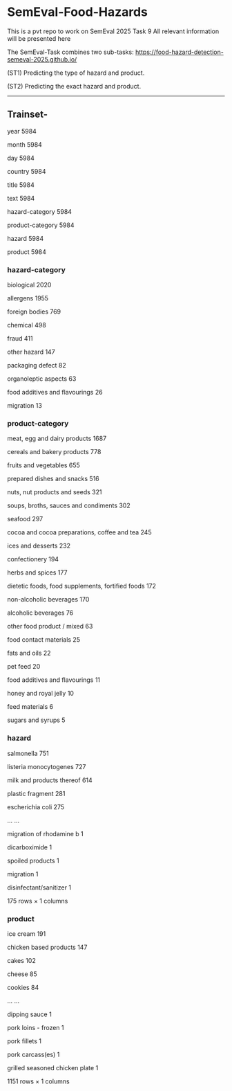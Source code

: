 # SemEval-Food-Hazards
This is a pvt repo to work on SemEval 2025 Task 9
All relevant information will be presented here

The SemEval-Task combines two sub-tasks: https://food-hazard-detection-semeval-2025.github.io/

(ST1) Predicting the type of hazard and product.

(ST2) Predicting the exact hazard and product.

---
## Trainset-
year              5984  

month             5984  

day               5984  

country           5984 

title             5984 

text              5984 

hazard-category   5984 

product-category  5984 

hazard            5984    

product           5984 



### hazard-category	

biological  	                  2020

allergens    	                  1955

foreign bodies	                769

chemical	                      498

fraud	                          411

other hazard	                  147

packaging defect                82

organoleptic aspects	          63

food additives and flavourings	26

migration	                      13



### product-category

meat, egg and dairy products	                      1687

cereals and bakery products	                        778

fruits and vegetables	                              655

prepared dishes and snacks	                        516

nuts, nut products and seeds	                      321

soups, broths, sauces and condiments              	302

seafood	                                            297

cocoa and cocoa preparations, coffee and tea	      245

ices and desserts	                                  232

confectionery	                                      194

herbs and spices	                                  177

dietetic foods, food supplements, fortified foods	  172

non-alcoholic beverages	                            170

alcoholic beverages	                                76

other food product / mixed	                        63

food contact materials	                            25

fats and oils	                                      22

pet feed	                                          20

food additives and flavourings	                    11

honey and royal jelly	                              10

feed materials	                                    6

sugars and syrups	                                  5



### hazard	

salmonella	              751

listeria monocytogenes	  727

milk and products thereof	614

plastic fragment	        281

escherichia coli	        275

...	...

migration of rhodamine b	1

dicarboximide            	1

spoiled products	        1

migration	                1

disinfectant/sanitizer	  1

175 rows × 1 columns



### product

ice cream	              191

chicken based products	147

cakes	                  102

cheese	                85

cookies	                84

...	...

dipping sauce	          1

pork loins - frozen	    1  

pork fillets	          1

pork carcass(es)	      1

grilled seasoned chicken plate	1

1151 rows × 1 columns

